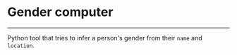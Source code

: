 # Gender computer
---

Python tool that tries to infer a person's gender from their `name` and `location`.